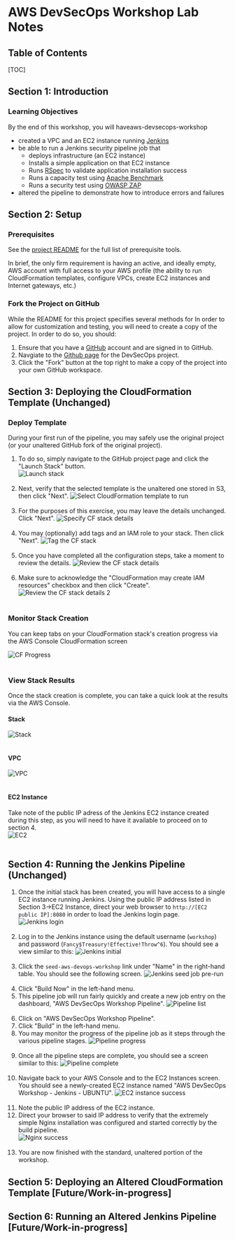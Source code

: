 # AWS DevSecOps Workshop Lab Notes
## Table of Contents
[TOC]

## Section 1: Introduction

### Learning Objectives

By the end of this workshop, you will haveaws-devsecops-workshop

* created a VPC and an EC2 instance running [Jenkins](https://jenkins.io/)
* be able to run a Jenkins security pipeline job that
	* deploys infrastructure (an EC2 instance)
	* Installs a simple application on that EC2 instance
	* Runs [RSpec](http://rspec.info/) to validate application installation success
	* Runs a capacity test using [Apache Benchmark](https://httpd.apache.org/docs/2.4/programs/ab.html)
	* Runs a security test using [OWASP ZAP](https://www.owasp.org/index.php/OWASP_Zed_Attack_Proxy_Project)
* altered the pipeline to demonstrate how to introduce errors and failures


## Section 2: Setup
### Prerequisites
See the [project README](https://github.com/stelligent/blob/master/README.md) for the full list of prerequisite tools.

In brief, the only firm requirement is having an active, and ideally empty, AWS account with full access to your AWS profile (the ability to run CloudFormation templates, configure VPCs, create EC2 instances and Internet gateways, etc.)

### Fork the Project on GitHub
While the README for this project specifies several methods for 
In order to allow for customization and testing, you will need to create a copy of the project. In order to do so, you should:

1. Ensure that you have a [GitHub](https://github.com/) account and are signed in to GitHub.
1. Navgiate to the [Github page](https://github.com/stelligent/aws-devsecops-workshop) for the DevSecOps project.
2. Click the "Fork" button at the top right to make a copy of the project into your own GitHub workspace.


## Section 3: Deploying the CloudFormation Template (Unchanged)
### Deploy Template
During your first run of the pipeline, you may safely use the original project (or your unaltered GitHub fork of the original project).

1. To do so, simply navigate to the GitHub project page and click the "Launch Stack" button. <br />![Launch stack](images/launch-stack.png)<br /><br />
2. Next, verify that the selected template is the unaltered one stored in S3, then click "Next". ![Select CloudFormation template to run](images/select-template.png)<br /><br />
3. For the purposes of this exercise, you may leave the details unchanged. Click "Next". ![Specify CF stack details](images/stack-details.png)<br /><br />
4. You may (optionally) add tags and an IAM role to your stack. Then click "Next". ![Tag the CF stack](images/tag-stack.png)<br /><br />
5. Once you have completed all the configuration steps, take a moment to review the details. ![Review the CF stack details](images/review-stack-details.png)<br /><br />
6. Make sure to acknowledge the "CloudFormation may create IAM resources" checkbox and then click "Create". ![Review the CF stack details 2](images/review-stack-details-2.png)<br /><br />

### Monitor Stack Creation
You can keep tabs on your CloudFormation stack's creation progress via the AWS Console CloudFormation screen

![CF Progress](images/cfprogress.png)<br /><br />

### View Stack Results
Once the stack creation is complete, you can take a quick look at the results via the AWS Console.

#### Stack
![Stack](images/stack.png)<br /><br />

#### VPC
![VPC](images/vpc.png)<br /><br />

#### EC2 Instance
Take note of the public IP adress of the Jenkins EC2 instance created during this step, as you will need to have it available to proceed on to section 4. <br />![EC2](images/ec2instance.png)<br /><br />

## Section 4: Running the Jenkins Pipeline (Unchanged)
1. Once the initial stack has been created, you will have access to a single EC2 instance running Jenkins. Using the public IP address listed in Section 3->EC2 Instance, direct your web browser to `http://[EC2 public IP]:8080` in order to load the Jenkins login page. <br />![Jenkins login](images/jenkinslogin.png)<br /><br />
2. Log in to the Jenkins instance using the default username (`workshop`) and password (`Fancy$Treasury!Effective!Throw^6`). You should see a view similar to this: ![Jenkins initial](images/jenkinsinitial.png)<br /><br />
3. Click the `seed-aws-devops-workshop` link under "Name" in the right-hand table. You should see the following screen. ![Jenkins seed job pre-run](images/jenkinsseedpre.png)<br /><br />
4. Click "Build Now" in the left-hand menu. 
5. This pipeline job will run fairly quickly and create a new job entry on the dashboard, "AWS DevSecOps Workshop Pipeline". ![Pipeline list](images/pipelinelist.png)<br /><br />
6. Click on "AWS DevSecOps Workshop Pipeline".
7. Click "Build" in the left-hand menu.
8. You may monitor the progress of the pipeline job as it steps through the various pipeline stages. ![Pipeline progress](images/pipelineprogress.png)<br /><br />
9. Once all the pipeline steps are complete, you should see a screen similar to this: ![Pipeline complete](images/pipelinecomplete.png)<br /><br />
10. Navigate back to your AWS Console and to the EC2 Instances screen. You should see a newly-created EC2 instance named "AWS DevSecOps Workshop - Jenkins - UBUNTU". ![EC2 instance success](images/ec2success.png)<br /><br />
11. Note the public IP address of the EC2 instance.
12. Direct your browser to said IP address to verify that the extremely simple Nginx installation was configured and started correctly by the build pipeline. <br />![Nginx success](images/nginxsuccess.png)<br /><br />
13. You are now finished with the standard, unaltered portion of the workshop.

## Section 5: Deploying an Altered CloudFormation Template [Future/Work-in-progress] 
## Section 6: Running an Altered Jenkins Pipeline [Future/Work-in-progress] 